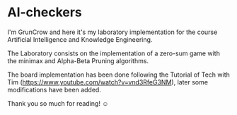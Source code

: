 # AI-checkers

I'm GrunCrow and here it's my laboratory implementation for the course Artificial Intelligence and Knowledge Engineering.

The Laboratory consists on the implementation of a zero-sum game with the minimax and Alpha-Beta Pruning algorithms.

The board implementation has been done following the Tutorial of Tech with Tim (https://www.youtube.com/watch?v=vnd3RfeG3NM), later some modifications have been added.

Thank you so much for reading! ☺
